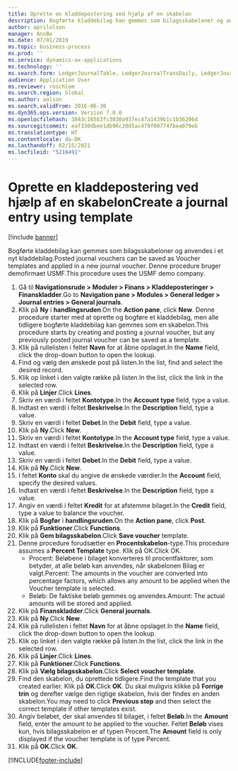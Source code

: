 ```yaml
---
title: Oprette en kladdepostering ved hjælp af en skabelon
description: Bogførte kladdebilag kan gemmes som bilagsskabeloner og anvendes i et nyt kladdebilag.
author: aprilolson
manager: AnnBe
ms.date: 07/01/2019
ms.topic: business-process
ms.prod: ''
ms.service: dynamics-ax-applications
ms.technology: ''
ms.search.form: LedgerJournalTable, LedgerJournalTransDaily, LedgerJournalTransVoucherTemplate
audience: Application User
ms.reviewer: roschlom
ms.search.region: Global
ms.author: aolson
ms.search.validFrom: 2016-06-30
ms.dyn365.ops.version: Version 7.0.0
ms.openlocfilehash: 3843c165b3fc3030a937ec47a1439b1c1b36206d
ms.sourcegitcommit: eaf330dbee1db96c20d5ac479f007747bea079eb
ms.translationtype: HT
ms.contentlocale: da-DK
ms.lasthandoff: 02/15/2021
ms.locfileid: "5216491"
---
```

# <a name="create-a-journal-entry-using-template"></a><span data-ttu-id="5b594-103">Oprette en kladdepostering ved hjælp af en skabelon</span><span class="sxs-lookup"><span data-stu-id="5b594-103">Create a journal entry using template</span></span>

[!include [banner](../../includes/banner.md)]

<span data-ttu-id="5b594-104">Bogførte kladdebilag kan gemmes som bilagsskabeloner og anvendes i et nyt kladdebilag.</span><span class="sxs-lookup"><span data-stu-id="5b594-104">Posted journal vouchers can be saved as Voucher templates and applied in a new journal voucher.</span></span> <span data-ttu-id="5b594-105">Denne procedure bruger demofirmaet USMF.</span><span class="sxs-lookup"><span data-stu-id="5b594-105">This procedure uses the USMF demo company.</span></span>

1. <span data-ttu-id="5b594-106">Gå til **Navigationsrude > Moduler > Finans > Kladdeposteringer > Finanskladder**.</span><span class="sxs-lookup"><span data-stu-id="5b594-106">Go to **Navigation pane > Modules > General ledger > Journal entries > General journals**.</span></span>
2. <span data-ttu-id="5b594-107">Klik på **Ny** i **handlingsruden**.</span><span class="sxs-lookup"><span data-stu-id="5b594-107">On the **Action pane**, click **New**.</span></span> <span data-ttu-id="5b594-108">Denne procedure starter med at oprette og bogføre et kladdebilag, men alle tidligere bogførte kladdebilag kan gemmes som en skabelon.</span><span class="sxs-lookup"><span data-stu-id="5b594-108">This procedure starts by creating and posting a journal voucher, but any previously posted journal voucher can be saved as a template.</span></span>  
3. <span data-ttu-id="5b594-109">Klik på rullelisten i feltet **Navn** for at åbne opslaget.</span><span class="sxs-lookup"><span data-stu-id="5b594-109">In the **Name** field, click the drop-down button to open the lookup.</span></span>
4. <span data-ttu-id="5b594-110">Find og vælg den ønskede post på listen.</span><span class="sxs-lookup"><span data-stu-id="5b594-110">In the list, find and select the desired record.</span></span>
5. <span data-ttu-id="5b594-111">Klik op linket i den valgte række på listen.</span><span class="sxs-lookup"><span data-stu-id="5b594-111">In the list, click the link in the selected row.</span></span>
6. <span data-ttu-id="5b594-112">Klik på **Linjer**.</span><span class="sxs-lookup"><span data-stu-id="5b594-112">Click **Lines**.</span></span>
7. <span data-ttu-id="5b594-113">Skriv en værdi i feltet **Kontotype**.</span><span class="sxs-lookup"><span data-stu-id="5b594-113">In the **Account type** field, type a value.</span></span>
8. <span data-ttu-id="5b594-114">Indtast en værdi i feltet **Beskrivelse**.</span><span class="sxs-lookup"><span data-stu-id="5b594-114">In the **Description** field, type a value.</span></span>
9. <span data-ttu-id="5b594-115">Skriv en værdi i feltet **Debet**.</span><span class="sxs-lookup"><span data-stu-id="5b594-115">In the **Debit** field, type a value.</span></span>
10. <span data-ttu-id="5b594-116">Klik på **Ny**.</span><span class="sxs-lookup"><span data-stu-id="5b594-116">Click **New**.</span></span>
11. <span data-ttu-id="5b594-117">Skriv en værdi i feltet **Kontotype**.</span><span class="sxs-lookup"><span data-stu-id="5b594-117">In the **Account type** field, type a value.</span></span>
12. <span data-ttu-id="5b594-118">Indtast en værdi i feltet **Beskrivelse**.</span><span class="sxs-lookup"><span data-stu-id="5b594-118">In the **Description** field, type a value.</span></span>
13. <span data-ttu-id="5b594-119">Skriv en værdi i feltet **Debet**.</span><span class="sxs-lookup"><span data-stu-id="5b594-119">In the **Debit** field, type a value.</span></span>
14. <span data-ttu-id="5b594-120">Klik på **Ny**.</span><span class="sxs-lookup"><span data-stu-id="5b594-120">Click **New**.</span></span>
14. <span data-ttu-id="5b594-121">I feltet **Konto** skal du angive de ønskede værdier.</span><span class="sxs-lookup"><span data-stu-id="5b594-121">In the **Account** field, specify the desired values.</span></span>
15. <span data-ttu-id="5b594-122">Indtast en værdi i feltet **Beskrivelse**.</span><span class="sxs-lookup"><span data-stu-id="5b594-122">In the **Description** field, type a value.</span></span>
16. <span data-ttu-id="5b594-123">Angiv en værdi i feltet **Kredit** for at afstemme bilaget.</span><span class="sxs-lookup"><span data-stu-id="5b594-123">In the **Credit** field, type a value to balance the voucher.</span></span>
17. <span data-ttu-id="5b594-124">Klik på **Bogfør** i **handlingsruden**.</span><span class="sxs-lookup"><span data-stu-id="5b594-124">On the **Action pane**, click **Post**.</span></span>
18. <span data-ttu-id="5b594-125">Klik på **Funktioner**.</span><span class="sxs-lookup"><span data-stu-id="5b594-125">Click **Functions**.</span></span>
19. <span data-ttu-id="5b594-126">Klik på **Gem bilagsskabelon**.</span><span class="sxs-lookup"><span data-stu-id="5b594-126">Click **Save voucher** template.</span></span>
20. <span data-ttu-id="5b594-127">Denne procedure forudsætter en **Procentskabelon**-type.</span><span class="sxs-lookup"><span data-stu-id="5b594-127">This procedure assumes a **Percent Template** type.</span></span> <span data-ttu-id="5b594-128">Klik på OK.</span><span class="sxs-lookup"><span data-stu-id="5b594-128">Click OK.</span></span>
    - <span data-ttu-id="5b594-129">Procent: Beløbene i bilaget konverteres til procentfaktorer, som betyder, at alle beløb kan anvendes, når skabelonen Bilag er valgt.</span><span class="sxs-lookup"><span data-stu-id="5b594-129">Percent: The amounts in the voucher are converted into percentage factors, which allows any amount to be applied when the Voucher template is selected.</span></span>
    - <span data-ttu-id="5b594-130">Beløb: De faktiske beløb gemmes og anvendes.</span><span class="sxs-lookup"><span data-stu-id="5b594-130">Amount: The actual amounts will be stored and applied.</span></span>  
21. <span data-ttu-id="5b594-131">Klik på **Finanskladder**.</span><span class="sxs-lookup"><span data-stu-id="5b594-131">Click **General journals**.</span></span>
22. <span data-ttu-id="5b594-132">Klik på **Ny**.</span><span class="sxs-lookup"><span data-stu-id="5b594-132">Click **New**.</span></span>
23. <span data-ttu-id="5b594-133">Klik på rullelisten i feltet **Navn** for at åbne opslaget.</span><span class="sxs-lookup"><span data-stu-id="5b594-133">In the **Name** field, click the drop-down button to open the lookup.</span></span>
24. <span data-ttu-id="5b594-134">Klik op linket i den valgte række på listen.</span><span class="sxs-lookup"><span data-stu-id="5b594-134">In the list, click the link in the selected row.</span></span>
25. <span data-ttu-id="5b594-135">Klik på **Linjer**.</span><span class="sxs-lookup"><span data-stu-id="5b594-135">Click **Lines**.</span></span>
26. <span data-ttu-id="5b594-136">Klik på **Funktioner**.</span><span class="sxs-lookup"><span data-stu-id="5b594-136">Click **Functions**.</span></span>
27. <span data-ttu-id="5b594-137">Klik på **Vælg bilagsskabelon**.</span><span class="sxs-lookup"><span data-stu-id="5b594-137">Click **Select voucher template**.</span></span>
28. <span data-ttu-id="5b594-138">Find den skabelon, du oprettede tidligere.</span><span class="sxs-lookup"><span data-stu-id="5b594-138">Find the template that you created earlier.</span></span> <span data-ttu-id="5b594-139">Klik på **OK**.</span><span class="sxs-lookup"><span data-stu-id="5b594-139">Click **OK**.</span></span> <span data-ttu-id="5b594-140">Du skal muligvis klikke på **Forrige trin** og derefter vælge den rigtige skabelon, hvis der findes en anden skabelon.</span><span class="sxs-lookup"><span data-stu-id="5b594-140">You may need to click **Previous step** and then select the correct template if other templates exist.</span></span>  
29. <span data-ttu-id="5b594-141">Angiv beløbet, der skal anvendes til bilaget, i feltet **Beløb**.</span><span class="sxs-lookup"><span data-stu-id="5b594-141">In the **Amount** field, enter the amount to be applied to the voucher.</span></span> <span data-ttu-id="5b594-142">Feltet **Beløb** vises kun, hvis bilagsskabelon er af typen Procent.</span><span class="sxs-lookup"><span data-stu-id="5b594-142">The **Amount** field is only displayed if the voucher template is of type Percent.</span></span>  
30. <span data-ttu-id="5b594-143">Klik på **OK**.</span><span class="sxs-lookup"><span data-stu-id="5b594-143">Click **OK**.</span></span>



[!INCLUDE[footer-include](../../../includes/footer-banner.md)]
